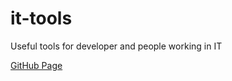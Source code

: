 # it-tools

Useful tools for developer and people working in IT

[GitHub Page](https://github.com/CorentinTh/it-tools)